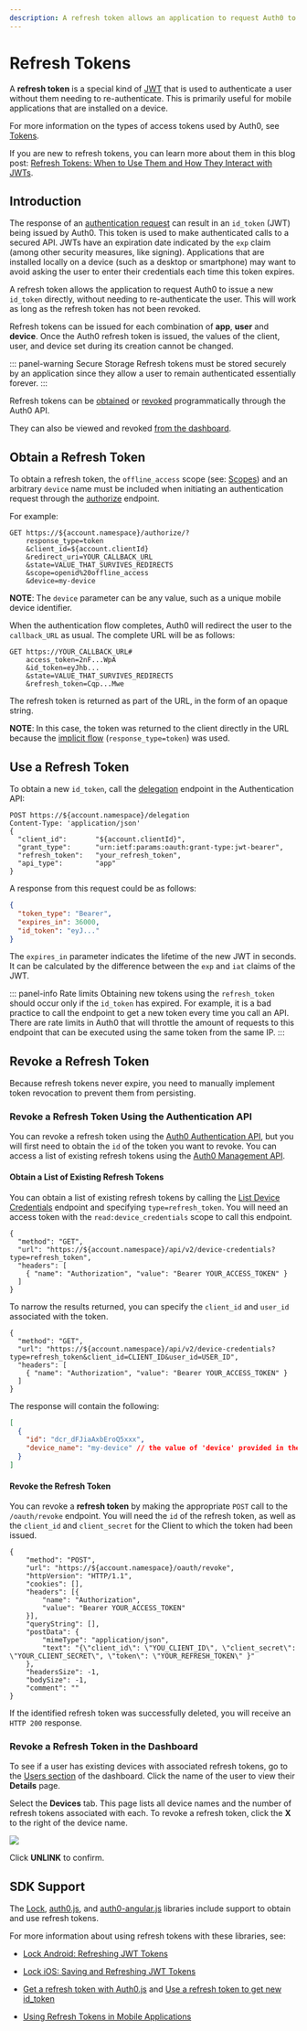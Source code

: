 ```yaml
---
description: A refresh token allows an application to request Auth0 to issue a new id_token directly, without needing to re-authenticate the user.
---
```


# Refresh Tokens

A **refresh token** is a special kind of [JWT](/jwt) that is used to authenticate a user without them needing to re-authenticate. This is primarily useful for mobile applications that are installed on a device.  

For more information on the types of access tokens used by Auth0, see [Tokens](/tokens).

If you are new to refresh tokens, you can learn more about them in this blog post: [Refresh Tokens: When to Use Them and How They Interact with JWTs](https://auth0.com/blog/refresh-tokens-what-are-they-and-when-to-use-them/).

## Introduction

The response of an [authentication request](/protocols) can result in an `id_token` (JWT) being issued by Auth0. This token is used to make authenticated calls to a secured API. JWTs have an expiration date indicated by the `exp` claim (among other security measures, like signing). Applications that are installed locally on a device (such as a desktop or smartphone) may want to avoid asking the user to enter their credentials each time this token expires.

A refresh token allows the application to request Auth0 to issue a new `id_token` directly, without needing to re-authenticate the user. This will work as long as the refresh token has not been revoked.

Refresh tokens can be issued for each combination of __app__, __user__ and __device__. Once the Auth0 refresh token is issued, the values of the client, user, and device set during its creation cannot be changed.

::: panel-warning Secure Storage
Refresh tokens must be stored securely by an application since they allow a user to remain authenticated essentially forever.
:::

Refresh tokens can be [obtained](#obtain-a-refresh-token) or [revoked](#revoke-a-refresh-token-using-the-management-api) programmatically through the Auth0 API.

They can also be viewed and revoked [from the dashboard](#revoke-a-refresh-token-in-the-dashboard).

## Obtain a Refresh Token

To obtain a refresh token, the `offline_access` scope (see: [Scopes](/scopes)) and an arbitrary `device` name must be included when initiating an authentication request through the [authorize](/api/authentication/reference#authorize-client) endpoint.

For example:

```text
GET https://${account.namespace}/authorize/?
    response_type=token
    &client_id=${account.clientId}
    &redirect_uri=YOUR_CALLBACK_URL
    &state=VALUE_THAT_SURVIVES_REDIRECTS
    &scope=openid%20offline_access
    &device=my-device
```

**NOTE**: The `device` parameter can be any value, such as a unique mobile device identifier.

When the authentication flow completes, Auth0 will redirect the user to the `callback_URL` as usual.
The complete URL will be as follows:

```text
GET https://YOUR_CALLBACK_URL#
    access_token=2nF...WpA
    &id_token=eyJhb...
    &state=VALUE_THAT_SURVIVES_REDIRECTS
    &refresh_token=Cqp...Mwe
```

The refresh token is returned as part of the URL, in the form of an opaque string.

**NOTE**: In this case, the token was returned to the client directly in the URL because the [implicit flow](/protocols#oauth2-implicit-flow) (`response_type=token`) was used.

## Use a Refresh Token

To obtain a new `id_token`, call the [delegation](/api/authentication/reference#delegation) endpoint in the Authentication API:

```text
POST https://${account.namespace}/delegation
Content-Type: 'application/json'
{
  "client_id":       "${account.clientId}",
  "grant_type":      "urn:ietf:params:oauth:grant-type:jwt-bearer",
  "refresh_token":   "your_refresh_token",
  "api_type":        "app"
}
```

A response from this request could be as follows:

```json
{
  "token_type": "Bearer",
  "expires_in": 36000,
  "id_token": "eyJ..."
}
```

The `expires_in` parameter indicates the lifetime of the new JWT in seconds. It can be calculated by the difference between the `exp` and `iat` claims of the JWT.

::: panel-info Rate limits
Obtaining new tokens using the `refresh_token` should occur only if the `id_token` has expired. For example, it is a bad practice to call the endpoint to get a new token every time you call an API. There are rate limits in Auth0 that will throttle the amount of requests to this endpoint that can be executed using the same token from the same IP.
:::


## Revoke a Refresh Token

Because refresh tokens never expire, you need to manually implement token revocation to prevent them from persisting.

### Revoke a Refresh Token Using the Authentication API

You can revoke a refresh token using the [Auth0 Authentication API](/api/authentication), but you will first need to obtain the `id` of the token you want to revoke. You can access a list of existing refresh tokens using the [Auth0 Management API](/api/v2).

#### Obtain a List of Existing Refresh Tokens

You can obtain a list of existing refresh tokens by calling the [List Device Credentials](/api/management/v2#!/Device_Credentials/get_device_credentials) endpoint and specifying `type=refresh_token`. You will need an access token with the `read:device_credentials` scope to call this endpoint.

```har
{
  "method": "GET",
  "url": "https://${account.namespace}/api/v2/device-credentials?type=refresh_token",
  "headers": [
    { "name": "Authorization", "value": "Bearer YOUR_ACCESS_TOKEN" }
  ]
}
```

To narrow the results returned, you can specify the `client_id` and `user_id` associated with the token.

```har
{
  "method": "GET",
  "url": "https://${account.namespace}/api/v2/device-credentials?type=refresh_token&client_id=CLIENT_ID&user_id=USER_ID",
  "headers": [
    { "name": "Authorization", "value": "Bearer YOUR_ACCESS_TOKEN" }
  ]
}
```

The response will contain the following:

```json
[
  {
    "id": "dcr_dFJiaAxbEroQ5xxx",
    "device_name": "my-device" // the value of 'device' provided in the /authorize call when creating the token
  }
]
```

#### Revoke the Refresh Token

You can revoke a **refresh token** by making the appropriate `POST` call to the `/oauth/revoke` endpoint. You will need the `id` of the refresh token, as well as the `client_id` and `client_secret` for the Client to which the token had been issued.

```
{
	"method": "POST",
	"url": "https://${account.namespace}/oauth/revoke",
	"httpVersion": "HTTP/1.1",
	"cookies": [],
	"headers": [{
		"name": "Authorization",
		"value": "Bearer YOUR_ACCESS_TOKEN"
	}],
	"queryString": [],
	"postData": {
		"mimeType": "application/json",
		"text": "{\"client_id\": \"YOU_CLIENT_ID\", \"client_secret\": \"YOUR_CLIENT_SECRET\", \"token\": \"YOUR_REFRESH_TOKEN\" }"
	},
	"headersSize": -1,
	"bodySize": -1,
	"comment": ""
}
```

If the identified refresh token was successfully deleted, you will receive an `HTTP 200` response.

### Revoke a Refresh Token in the Dashboard

To see if a user has existing devices with associated refresh tokens, go to the [Users section](${manage_url}/#/users) of the dashboard. Click the name of the user to view their **Details** page.

Select the **Devices** tab. This page lists all device names and the number of refresh tokens associated with each. To revoke a refresh token, click the **X** to the right of the device name.

![](/media/articles/tokens/dashboard-revoke-refresh-token.png)

Click **UNLINK** to confirm.

## SDK Support

The [Lock](/libraries/lock), [auth0.js](/libraries/auth0js), and [auth0-angular.js](https://github.com/auth0/auth0-angular) libraries include support to obtain and use refresh tokens.

For more information about using refresh tokens with these libraries, see:

* [Lock Android: Refreshing JWT Tokens](/libraries/lock-android/refresh-jwt-tokens)

* [Lock iOS: Saving and Refreshing JWT Tokens](/libraries/lock-ios/save-and-refresh-jwt-tokens)

* [Get a refresh token with Auth0.js](https://github.com/auth0/auth0.js#login) and [Use a refresh token to get new id_token](https://github.com/auth0/auth0.js#refresh-token)

* [Using Refresh Tokens in Mobile Applications](https://github.com/auth0/auth0-angular/blob/master/docs/refresh-token.md)
